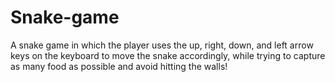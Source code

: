 # Snake-game
A snake game in which the player uses the up, right, down, and left arrow keys on the keyboard to move the snake accordingly, while trying to capture as many food as possible and avoid hitting the walls!
